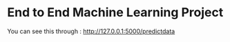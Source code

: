 # End to End Machine Learning Project

You can see this through : http://127.0.0.1:5000/predictdata
